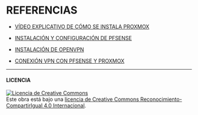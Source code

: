 # REFERENCIAS

- [VÍDEO EXPLICATIVO DE CÓMO SE INSTALA PROXMOX](https://www.google.com/search?client=opera&q=como+instalar+proxmosx&sourceid=opera&ie=UTF-8&oe=UTF-8#fpstate=ive&vld=cid:353c2a1b,vid:uPl3p3zRrkw)

- [INSTALACIÓN Y CONFIGURACIÓN DE PFSENSE](https://www.youtube.com/watch?v=XiczKR8-QSM&list=PL94N5hrkebf6J0hi2Sp9oSKTVmwN93d4-)

- [INSTALACIÓN DE OPENVPN](https://www.youtube.com/watch?v=SzgiIMqEp0c&t=16s)

- [CONEXIÓN VPN CON PFSENSE Y PROXMOX](https://www.youtube.com/watch?v=3kvz30BeXQY)

-----------------------------------------------------------------------------------------
#### LICENCIA

<a rel="license" href="http://creativecommons.org/licenses/by-sa/4.0/"><img alt="Licencia de Creative Commons" style="border-width:0" src="https://i.creativecommons.org/l/by-sa/4.0/88x31.png" /></a><br />Este obra está bajo una <a rel="license" href="http://creativecommons.org/licenses/by-sa/4.0/">licencia de Creative Commons Reconocimiento-CompartirIgual 4.0 Internacional</a>.
